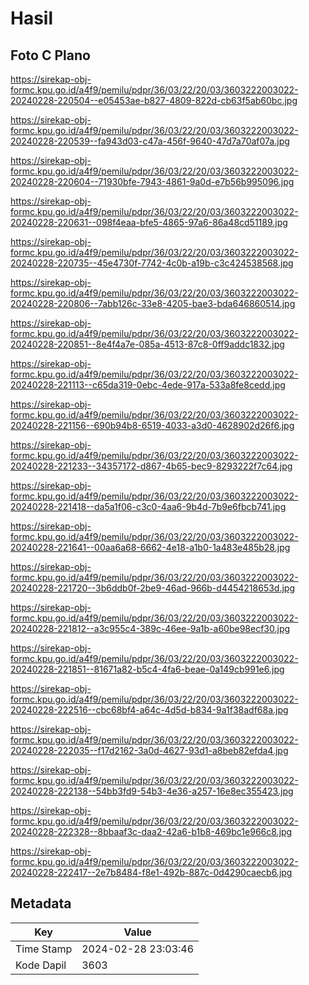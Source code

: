 # Hasil

## Foto C Plano

https://sirekap-obj-formc.kpu.go.id/a4f9/pemilu/pdpr/36/03/22/20/03/3603222003022-20240228-220504--e05453ae-b827-4809-822d-cb63f5ab60bc.jpg

https://sirekap-obj-formc.kpu.go.id/a4f9/pemilu/pdpr/36/03/22/20/03/3603222003022-20240228-220539--fa943d03-c47a-456f-9640-47d7a70af07a.jpg

https://sirekap-obj-formc.kpu.go.id/a4f9/pemilu/pdpr/36/03/22/20/03/3603222003022-20240228-220604--71930bfe-7943-4861-9a0d-e7b56b995096.jpg

https://sirekap-obj-formc.kpu.go.id/a4f9/pemilu/pdpr/36/03/22/20/03/3603222003022-20240228-220631--098f4eaa-bfe5-4865-97a6-86a48cd51189.jpg

https://sirekap-obj-formc.kpu.go.id/a4f9/pemilu/pdpr/36/03/22/20/03/3603222003022-20240228-220735--45e4730f-7742-4c0b-a19b-c3c424538568.jpg

https://sirekap-obj-formc.kpu.go.id/a4f9/pemilu/pdpr/36/03/22/20/03/3603222003022-20240228-220806--7abb126c-33e8-4205-bae3-bda646860514.jpg

https://sirekap-obj-formc.kpu.go.id/a4f9/pemilu/pdpr/36/03/22/20/03/3603222003022-20240228-220851--8e4f4a7e-085a-4513-87c8-0ff9addc1832.jpg

https://sirekap-obj-formc.kpu.go.id/a4f9/pemilu/pdpr/36/03/22/20/03/3603222003022-20240228-221113--c65da319-0ebc-4ede-917a-533a8fe8cedd.jpg

https://sirekap-obj-formc.kpu.go.id/a4f9/pemilu/pdpr/36/03/22/20/03/3603222003022-20240228-221156--690b94b8-6519-4033-a3d0-4628902d26f6.jpg

https://sirekap-obj-formc.kpu.go.id/a4f9/pemilu/pdpr/36/03/22/20/03/3603222003022-20240228-221233--34357172-d867-4b65-bec9-8293222f7c64.jpg

https://sirekap-obj-formc.kpu.go.id/a4f9/pemilu/pdpr/36/03/22/20/03/3603222003022-20240228-221418--da5a1f06-c3c0-4aa6-9b4d-7b9e6fbcb741.jpg

https://sirekap-obj-formc.kpu.go.id/a4f9/pemilu/pdpr/36/03/22/20/03/3603222003022-20240228-221641--00aa6a68-6662-4e18-a1b0-1a483e485b28.jpg

https://sirekap-obj-formc.kpu.go.id/a4f9/pemilu/pdpr/36/03/22/20/03/3603222003022-20240228-221720--3b6ddb0f-2be9-46ad-966b-d4454218653d.jpg

https://sirekap-obj-formc.kpu.go.id/a4f9/pemilu/pdpr/36/03/22/20/03/3603222003022-20240228-221812--a3c955c4-389c-46ee-9a1b-a60be98ecf30.jpg

https://sirekap-obj-formc.kpu.go.id/a4f9/pemilu/pdpr/36/03/22/20/03/3603222003022-20240228-221851--81671a82-b5c4-4fa6-beae-0a149cb991e6.jpg

https://sirekap-obj-formc.kpu.go.id/a4f9/pemilu/pdpr/36/03/22/20/03/3603222003022-20240228-222516--cbc68bf4-a64c-4d5d-b834-9a1f38adf68a.jpg

https://sirekap-obj-formc.kpu.go.id/a4f9/pemilu/pdpr/36/03/22/20/03/3603222003022-20240228-222035--f17d2162-3a0d-4627-93d1-a8beb82efda4.jpg

https://sirekap-obj-formc.kpu.go.id/a4f9/pemilu/pdpr/36/03/22/20/03/3603222003022-20240228-222138--54bb3fd9-54b3-4e36-a257-16e8ec355423.jpg

https://sirekap-obj-formc.kpu.go.id/a4f9/pemilu/pdpr/36/03/22/20/03/3603222003022-20240228-222328--8bbaaf3c-daa2-42a6-b1b8-469bc1e966c8.jpg

https://sirekap-obj-formc.kpu.go.id/a4f9/pemilu/pdpr/36/03/22/20/03/3603222003022-20240228-222417--2e7b8484-f8e1-492b-887c-0d4290caecb6.jpg


## Metadata

| Key        | Value               |
| ---------- | ------------------- |
| Time Stamp | 2024-02-28 23:03:46 |
| Kode Dapil | 3603                |



